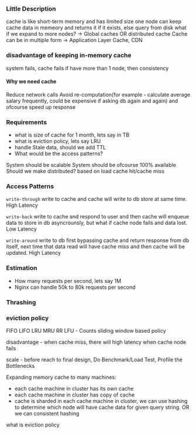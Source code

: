 ### Little Description

cache is like short-term memory and has limited size
one node can keep cache data in memeory and returns it if it exists, else query from disk
what if we expand to more nodes? -> Global caches OR distributed cache
Cache can be in multiple form -> Application Layer Cache, CDN

### disadvantage of keeping in-memory cache
system fails, cache fails
if have more than 1 node, then consistency

#### Why we need cache

Reduce network calls
Avoid re-computation(for example - calculate average salary frequently, could be expensive if asking db again and again) and ofcourse speed up response

### Requirements

- what is size of cache for 1 month, lets say in TB
- what is eviction policy, lets say LRU
- handle Stale data, should we add TTL
- What would be the access patterns?

System should be scalable
System should be ofcourse 100% available
Should we make distributed? based on load
cache hit/cache miss

### Access Patterns

`write-through`
write to cache and cache will write to db store at same time. High Latency

`write-back`
write to cache and respond to user and then cache will enqueue data to store in db asyncrounsly, but what if cache node fails and data lost. Low Latency

`write-around`
write to db first bypassing cache and return response from db itself, next time that data read will have cache miss and then cache will be updated. High Latency

### Estimation
- How many requests per second, lets say 1M 
- Nginx can handle 50k to 80k requests per second
### Thrashing

### eviction policy
FIFO
LIFO
LRU
MRU
RR
LFU - Counts
sliding window based policy

disadvantage - 
 when cache miss, there will high latency
 when cache node fails

scale - before reach to final design, Do Benchmark/Load Test, Profile the Bottlenecks

Expanding memory cache to many machines:
  - each cache machine in cluster has its own cache
  - each cache machine in cluster has copy of cache
  - cache is sharded in each cache machine in cluster, we can use hashing to determine which node will have cache data for given query string. OR we can consistent hashing

what is eviction policy